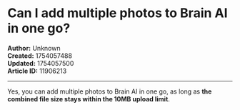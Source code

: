 # Can I add multiple photos to Brain AI in one go?

**Author:** Unknown  
**Created:** 1754057488  
**Updated:** 1754057500  
**Article ID:** 11906213  

---

Yes, you can add multiple photos to Brain AI in one go, as long as **the combined file size stays within the 10MB upload limit**.
